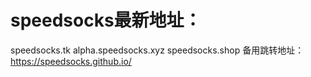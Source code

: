 # speedsocks最新地址：
speedsocks.tk
alpha.speedsocks.xyz
speedsocks.shop
备用跳转地址：https://speedsocks.github.io/
